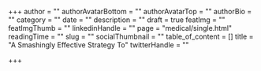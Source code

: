+++
author = ""
authorAvatarBottom = ""
authorAvatarTop = ""
authorBio = ""
category = ""
date = ""
description = ""
draft = true
featImg = ""
featImgThumb = ""
linkedinHandle = ""
page = "medical/single.html"
readingTime = ""
slug = ""
socialThumbnail = ""
table_of_content = []
title = "A Smashingly Effective Strategy To"
twitterHandle = ""

+++
